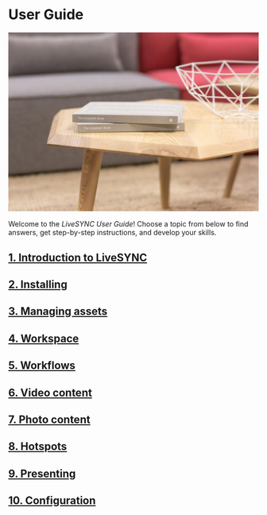 # User Guide

![Cover](img/StockSnap_X0XWGLGUGI_edited.jpg)

Welcome to the *LiveSYNC User Guide*! Choose a topic from below to find answers, get step-by-step instructions, and develop your skills.

## [1. Introduction to LiveSYNC](introduction.md)

## [2. Installing](installing.md)

## [3. Managing assets](asset_management.md)

## [4. Workspace](workspace.md)

## [5. Workflows](workflows.md)

## [6. Video content](video_content.md)

## [7. Photo content](photo_content.md)

## [8. Hotspots](hotspots.md)

## [9. Presenting](presenting.md)

## [10. Configuration](configuration.md)

